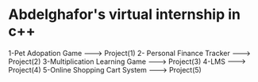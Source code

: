 # Abdelghafor's virtual internship in c++
1-Pet Adopation Game ---> Project(1)
2- Personal Finance Tracker  ---> Project(2)
3-Multiplication Learning Game ---> Project(3)
4-LMS ---> Project(4)
5-Online Shopping Cart System ---> Project(5)
